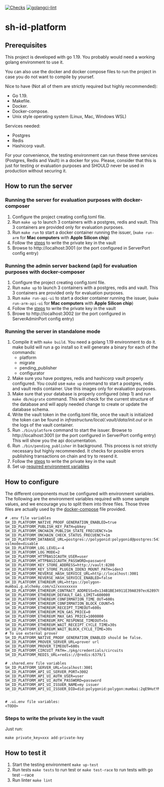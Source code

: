 [![Checks](https://github.com/0xPolygonID/sh-id-platform/actions/workflows/checks.yml/badge.svg)](https://github.com/0xPolygonID/sh-id-platform/actions/workflows/checks.yml)
[![golangci-lint](https://github.com/0xPolygonID/sh-id-platform/actions/workflows/golangci-lint.yml/badge.svg)](https://github.com/0xPolygonID/sh-id-platform/actions/workflows/golangci-lint.yml)

# sh-id-platform

## Prerequisites
This project is developed with go 1.19. You probably would need a working golang environment to use it. 

You can also use the docker and docker compose files to run the project in case you do not want to compile by yoursef.

Nice to have (Not all of them are strictly required but highly recommended):
- Go 1.19.
- Makefile.
- Docker.
- Docker-compose.
- Unix style operating system (Linux, Mac, Windows WSL)

Services needed:
- Postgres
- Redis
- Hashicorp vault.

For your convenience, the testing environment can run these three services (Postgres, Redis and Vault)  in a docker 
for you. Please, consider that this is just for testing or evaluation purposes and SHOULD never be used in production without
securing it.

## How to run the server

### Running the server for evaluation purposes with docker-composer
1) Configure the project creating config.toml file.
2) Run `make up` to launch 3 containers with a postgres, redis and vault. This 3 containers are provided only for
evaluation purposes. 
3) Run `make run` to start a docker container running the issuer, (`make run-arm` for **Mac computers** with **Apple Silicon chip**)
4) Follow the [steps](#steps-to-write-the-private-key-in-the-vault) to write the private key in the vault 
5) Browse to http://localhost:3001 (or the port configured in ServerPort config entry)


### Running the admin server backend (api) for evaluation purposes with docker-composer
1) Configure the project creating config.toml file.
2) Run `make up` to launch 3 containers with a postgres, redis and vault. This 3 containers are provided only for
   evaluation purposes.
3) Run `make run-api-ui` to start a docker container running the issuer, (`make run-arm-api-ui` for **Mac computers** with **Apple Silicon chip**)
4) Follow the [steps](#steps-to-write-the-private-key-in-the-vault) to write the private key in the vault
5) Browe to http://localhost:3002 (or the port configured in ServerAdminPort config entry)


### Running the server in standalone mode

1) Compile it with `make build`. You need a golang 1.19 environment to do it. make build will run a go install so
it will generate a binary for each of the commands:
    - platform
    - migrate
    - pending_publisher
    - configurator
2) Make sure you have postgres, redis and hashicorp vault properly configured. You could use `make up` command to start
a postgres, redis and vault redis container. Use this images only for evaluation purposes.
3) Make sure that your database is properly configured (step 1) and run `make db/migrate` command. This will check for the
current structure of the database and will apply needed change to create or update the database schema.
4) Write the vault token in the config.toml file, once the vault is initialized the token can be found in _infrastructure/local/.vault/data/init.out_ or in the logs of the vault container.
5) Run `./bin/platform` command to start the issuer. Browse to http://localhost:3001 (or the port configured in ServerPort config entry)
This will show you the api documentation.
6) Run `./bin/pending_publisher` in background. This process is not strictly necessary but highly recommended. 
It checks for possible errors publishing transactions on chain and try to resend it.
7) Follow the [steps](#steps-to-write-the-private-key-in-the-vault) to write the private key in the vault
8) Set up [required environment variables](#how-to-configure)


## How to configure
The different components must be configured with environment variables. The following are the environment variables required with some sample values, and we encourage you to split them into
three files. Those three files are actually used by the [docker-compose](infrastructure/local/docker-compose.yml) file provided.

```
# .env file variables
SH_ID_PLATFORM_NATIVE_PROOF_GENERATION_ENABLED=true
SH_ID_PLATFORM_PUBLISH_KEY_PATH=pbkey
SH_ID_PLATFORM_ONCHAIN_PUBLISH_STATE_FRECUENCY=1m
SH_ID_PLATFORM_ONCHAIN_CHECK_STATUS_FRECUENCY=1m
SH_ID_PLATFORM_DATABASE_URL=postgres://polygonid:polygonid@postgres:5432/platformid?sslmode=disable
SH_ID_PLATFORM_LOG_LEVEL=-4
SH_ID_PLATFORM_LOG_MODE=2
SH_ID_PLATFORM_HTTPBASICAUTH_USER=user
SH_ID_PLATFORM_HTTPBASICAUTH_PASSWORD=password
SH_ID_PLATFORM_KEY_STORE_ADDRESS=http://vault:8200
SH_ID_PLATFORM_KEY_STORE_PLUGIN_IDEN3_MOUNT_PATH=iden3
SH_ID_PLATFORM_REVERSE_HASH_SERVICE_URL=http://localhost:3001
SH_ID_PLATFORM_REVERSE_HASH_SERVICE_ENABLED=false
SH_ID_PLATFORM_ETHEREUM_URL=https://polygon-mumbai.g.alchemy.com/v2/xxxxxxxxx
SH_ID_PLATFORM_ETHEREUM_CONTRACT_ADDRESS=0x134B1BE34911E39A8397ec6289782989729807a4
SH_ID_PLATFORM_ETHEREUM_DEFAULT_GAS_LIMIT=600000
SH_ID_PLATFORM_ETHEREUM_CONFIRMATION_TIME_OUT=600s
SH_ID_PLATFORM_ETHEREUM_CONFIRMATION_BLOCK_COUNT=5
SH_ID_PLATFORM_ETHEREUM_RECEIPT_TIMEOUT=600s
SH_ID_PLATFORM_ETHEREUM_MIN_GAS_PRICE=0
SH_ID_PLATFORM_ETHEREUM_MAX_GAS_PRICE=1000000
SH_ID_PLATFORM_ETHEREUM_RPC_RESPONSE_TIMEOUT=5s
SH_ID_PLATFORM_ETHEREUM_WAIT_RECEIPT_CYCLE_TIME=30s
SH_ID_PLATFORM_ETHEREUM_WAIT_BLOCK_CYCLE_TIME=30s
# To use external prover SH_ID_PLATFORM_NATIVE_PROOF_GENERATION_ENABLED should be false.
SH_ID_PLATFORM_PROVER_SERVER_URL=prover url
SH_ID_PLATFORM_PROVER_TIMEOUT=600s
SH_ID_PLATFORM_CIRCUIT_PATH=./pkg/credentials/circuits
SH_ID_PLATFORM_REDIS_URL=redis://@redis:6379/1

# .shared.env file variables
SH_ID_PLATFORM_SERVER_URL=localhost:3001
SH_ID_PLATFORM_API_UI_SERVER_PORT=3002
SH_ID_PLATFORM_API_UI_AUTH_USER=user
SH_ID_PLATFORM_API_UI_AUTH_PASSWORD=password
SH_ID_PLATFORM_API_UI_ISSUER_NAME=my issuer
SH_ID_PLATFORM_API_UI_ISSUER_DID=did:polygonid:polygon:mumbai:2qE9HutYM8te92FxjxA5BNXU8NCV3Ki9hRmP8ttAHY


# .ui.env file variables:
<TODO>
```


### Steps to write the private key in the vault
Just run:   
```
make private_key=xxx add-private-key
```

## How to test it
1) Start the testing environment 
``make up-test``
2) Run tests
``make tests`` to run test or ``make test-race`` to run tests with go test --race
3) Run linter
``make lint``
